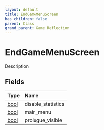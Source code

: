 ```yaml
---
layout: default
title: EndGameMenuScreen
has_children: false
parent: Class
grand_parent: Game Reflection
---
```

# EndGameMenuScreen
Description 

## Fields

| Type | Name |
|:----------|:--------------|
| [bool](/riftbreaker-wiki/docs/game-reflection/components/bool/) | disable_statistics |
| [bool](/riftbreaker-wiki/docs/game-reflection/components/bool/) | main_menu |
| [bool](/riftbreaker-wiki/docs/game-reflection/components/bool/) | prologue_visible |

